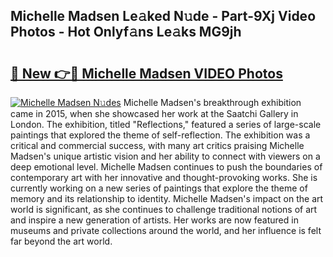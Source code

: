 ## Michelle Madsen Le𝚊ked N𝚞de - Part-9Xj Video Photos - Hot Onlyf𝚊ns Le𝚊ks MG9jh

# <h2><a href="http://ac23421.deff.icu/?id=Michelle+Madsen">🔗 New 👉🔴 Michelle Madsen VIDEO Photos</a></h2>

[![Michelle Madsen N𝚞des](https://i.imgur.com/rIISA9y.gif)](http://ac23421.deff.icu/?id=Michelle+Madsen)
Michelle Madsen's breakthrough exhibition came in 2015, when she showcased her work at the Saatchi Gallery in London. The exhibition, titled "Reflections," featured a series of large-scale paintings that explored the theme of self-reflection. The exhibition was a critical and commercial success, with many art critics praising Michelle Madsen's unique artistic vision and her ability to connect with viewers on a deep emotional level. Michelle Madsen continues to push the boundaries of contemporary art with her innovative and thought-provoking works. She is currently working on a new series of paintings that explore the theme of memory and its relationship to identity. Michelle Madsen's impact on the art world is significant, as she continues to challenge traditional notions of art and inspire a new generation of artists. Her works are now featured in museums and private collections around the world, and her influence is felt far beyond the art world.
